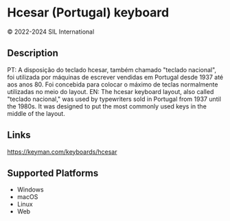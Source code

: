 Hcesar (Portugal) keyboard
==============

© 2022-2024 SIL International

Description
-----------

PT: A disposição do teclado hcesar, também chamado "teclado nacional", foi utilizada por máquinas de escrever vendidas em Portugal desde 1937 até aos anos 80. Foi concebida para colocar o máximo de teclas normalmente utilizadas no meio do layout.
EN: The hcesar keyboard layout, also called "teclado nacional," was used by typewriters sold in Portugal from 1937 until the 1980s. It was designed to put the most
commonly used keys in the middle of the layout. 

Links
-----
https://keyman.com/keyboards/hcesar

Supported Platforms
-------------------
 * Windows
 * macOS
 * Linux
 * Web

